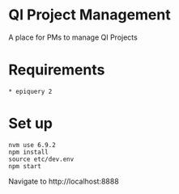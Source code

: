 # QI Project Management #

A place for PMs to manage QI Projects

# Requirements #
```
* epiquery 2

```

# Set up #
```
nvm use 6.9.2
npm install
source etc/dev.env
npm start

```
Navigate to http://localhost:8888

